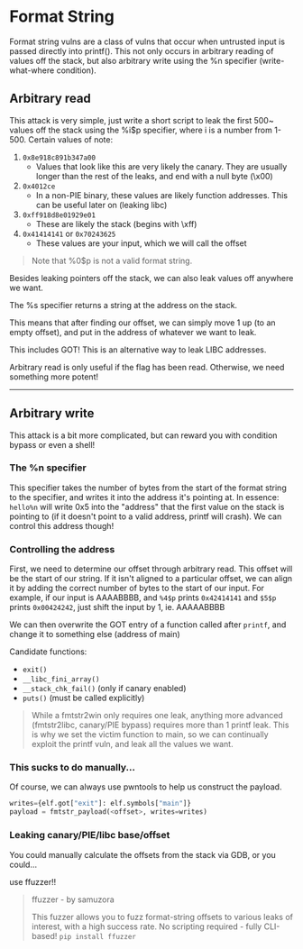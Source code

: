 # Format String

Format string vulns are a class of vulns that occur when untrusted input is passed directly into printf(). 
This not only occurs in arbitrary reading of values off the stack, but also 
arbitrary write using the %n specifier (write-what-where condition). 

## Arbitrary read
This attack is very simple, just write a short script to leak the first 500~ values off the stack 
using the %i$p specifier, where i is a number from 1-500. Certain values of note:

1. `0x8e918c891b347a00` 
	- Values that look like this are very likely the canary. They are usually longer than the rest of the leaks, and end with a null byte (\x00)
2. `0x4012ce`
	- In a non-PIE binary, these values are likely function addresses. This can be useful later on (leaking libc)
3. `0xff918d8e01929e01`
	- These are likely the stack (begins with \xff)
4. `0x41414141` or `0x70243625`
	- These values are your input, which we will call the offset

> Note that %0$p is not a valid format string.

Besides leaking pointers off the stack, we can also leak values off anywhere we want. 

The %s specifier returns a string at the address on the stack. 

This means that after finding our offset, we can simply move 1 up (to an empty offset), and put in the address of whatever we want to leak.

This includes GOT! This is an alternative way to leak LIBC addresses.

Arbitrary read is only useful if the flag has been read. Otherwise, we need something more potent!

---

## Arbitrary write
This attack is a bit more complicated, but can reward you with condition bypass or even a shell!

### The %n specifier
This specifier takes the number of bytes from the start of the format string to the specifier, and writes it into the address it's pointing at. 
In essence: `hello%n` will write 0x5 into the "address" that the first value on the stack is pointing to 
(if it doesn't point to a valid address, printf will crash). We can control this address though!

### Controlling the address
First, we need to determine our offset through arbitrary read. This offset will be the start of our string. 
If it isn't aligned to a particular offset, we can align it by adding the correct number of bytes to the start of our input. 
For example, if our input is AAAABBBB, and `%4$p` prints `0x42414141` and `$5$p` prints `0x00424242`, just shift the input by 1, ie. AAAAABBBB

We can then overwrite the GOT entry of a function called after `printf`, and change it to something else (address of main)

Candidate functions:
* `exit()`
* `__libc_fini_array()`
* `__stack_chk_fail()` (only if canary enabled)
* `puts()` (must be called explicitly)

> While a fmtstr2win only requires one leak, anything more advanced 
> (fmtstr2libc, canary/PIE bypass) requires more than 1 printf leak. 
> This is why we set the victim function to main, so we can continually
> exploit the printf vuln, and leak all the values we want.

### This sucks to do manually...
Of course, we can always use pwntools to help us construct the payload.

```py
writes={elf.got["exit"]: elf.symbols["main"]}
payload = fmtstr_payload(<offset>, writes=writes)
```

### Leaking canary/PIE/libc base/offset
You could manually calculate the offsets from the stack via GDB, or you could...

use ffuzzer!!

> ffuzzer - by samuzora
>
> This fuzzer allows you to fuzz format-string offsets to various leaks of interest, with a high success rate. 
> No scripting required - fully CLI-based!
> `pip install ffuzzer`
